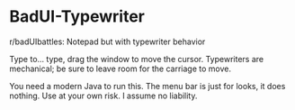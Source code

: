# BadUI-Typewriter
r/badUIbattles: Notepad but with typewriter behavior

Type to... type, drag the window to move the cursor. Typewriters are mechanical; be sure to leave room for the carriage to move.

You need a modern Java to run this. The menu bar is just for looks, it does nothing.
Use at your own risk. I assume no liability.
